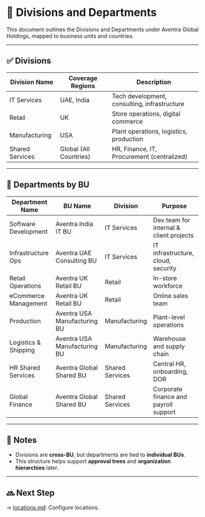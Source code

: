 # 🧱 Divisions and Departments

This document outlines the Divisions and Departments under Aventra Global Holdings, mapped to business units and countries.

---

## ✅ Divisions

| Division Name       | Coverage Regions         | Description                                     |
|---------------------|--------------------------|-------------------------------------------------|
| IT Services         | UAE, India               | Tech development, consulting, infrastructure   |
| Retail              | UK                       | Store operations, digital commerce              |
| Manufacturing       | USA                      | Plant operations, logistics, production         |
| Shared Services     | Global (All Countries)   | HR, Finance, IT, Procurement (centralized)      |

---

## 🏢 Departments by BU

| Department Name       | BU Name                        | Division         | Purpose                               |
|------------------------|--------------------------------|------------------|----------------------------------------|
| Software Development   | Aventra India IT BU           | IT Services      | Dev team for internal & client projects |
| Infrastructure Ops     | Aventra UAE Consulting BU     | IT Services      | IT infrastructure, cloud, security     |
| Retail Operations      | Aventra UK Retail BU          | Retail           | In-store workforce                     |
| eCommerce Management   | Aventra UK Retail BU          | Retail           | Online sales team                      |
| Production             | Aventra USA Manufacturing BU  | Manufacturing    | Plant-level operations                 |
| Logistics & Shipping   | Aventra USA Manufacturing BU  | Manufacturing    | Warehouse and supply chain             |
| HR Shared Services     | Aventra Global Shared BU      | Shared Services  | Central HR, onboarding, DOR            |
| Global Finance         | Aventra Global Shared BU      | Shared Services  | Corporate finance and payroll support  |

---

## 🔗 Notes

- Divisions are **cross-BU**, but departments are tied to **individual BUs**.
- This structure helps support **approval trees** and **organization hierarchies** later.

---

## 🔜 Next Step

→ [locations.md](locations.md): Configure locations.
